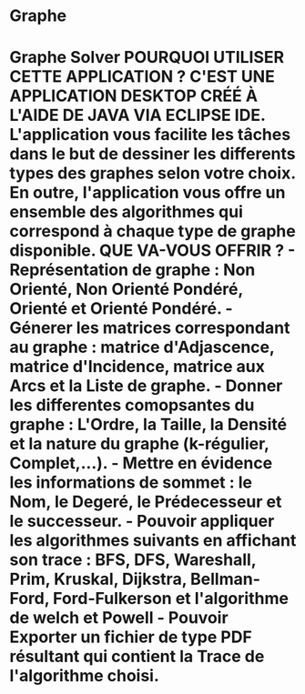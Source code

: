 # Graphe
 # Graphe Solver    POURQUOI UTILISER CETTE APPLICATION ? C'EST UNE APPLICATION DESKTOP CRÉÉ À L'AIDE DE JAVA VIA ECLIPSE IDE. L'application vous facilite les tâches dans le but de dessiner les differents types des graphes selon votre choix. En outre, l'application vous offre un ensemble des algorithmes qui correspond à chaque type de graphe disponible.  QUE VA-VOUS OFFRIR ? - Représentation de graphe : Non Orienté, Non Orienté Pondéré, Orienté et Orienté Pondéré. - Génerer les matrices correspondant au graphe : matrice d'Adjascence, matrice d'Incidence, matrice aux Arcs et la Liste de graphe. - Donner les differentes comopsantes du graphe : L'Ordre, la Taille, la Densité et la nature du graphe (k-régulier, Complet,...). - Mettre en évidence les informations de sommet : le Nom, le Degeré, le Prédecesseur et le successeur. - Pouvoir appliquer les algorithmes suivants en affichant son trace : BFS, DFS, Wareshall, Prim, Kruskal, Dijkstra, Bellman-Ford, Ford-Fulkerson et l'algorithme de welch et Powell - Pouvoir Exporter un fichier de type PDF résultant qui contient la Trace de l'algorithme choisi.
